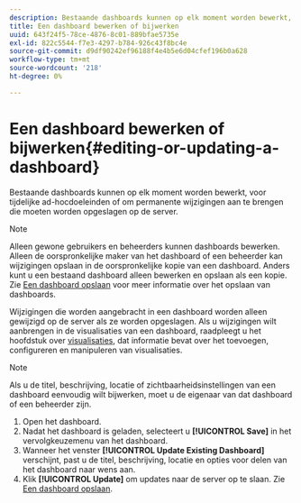```yaml
---
description: Bestaande dashboards kunnen op elk moment worden bewerkt, voor tijdelijke ad-hocdoeleinden of om permanente wijzigingen aan te brengen die moeten worden opgeslagen op de server.
title: Een dashboard bewerken of bijwerken
uuid: 643f24f5-78ce-4876-8c01-889bfae5735e
exl-id: 822c5544-f7e3-4297-b784-926c43f8bc4e
source-git-commit: d9df90242ef96188f4e4b5e6d04cfef196b0a628
workflow-type: tm+mt
source-wordcount: '218'
ht-degree: 0%

---
```


# Een dashboard bewerken of bijwerken{#editing-or-updating-a-dashboard}

Bestaande dashboards kunnen op elk moment worden bewerkt, voor tijdelijke ad-hocdoeleinden of om permanente wijzigingen aan te brengen die moeten worden opgeslagen op de server.

>[!NOTE]
>
>Alleen gewone gebruikers en beheerders kunnen dashboards bewerken. Alleen de oorspronkelijke maker van het dashboard of een beheerder kan wijzigingen opslaan in de oorspronkelijke kopie van een dashboard. Anders kunt u een bestaand dashboard alleen bewerken en opslaan als een kopie. Zie [Een dashboard opslaan](../../../home/c-adobe-data-workbench-dashboard/c-dashboards/t-saving-a-dashboard.md#task-4132cf487bc640149c91afd0b7b0701e) voor meer informatie over het opslaan van dashboards.

Wijzigingen die worden aangebracht in een dashboard worden alleen gewijzigd op de server als ze worden opgeslagen. Als u wijzigingen wilt aanbrengen in de visualisaties van een dashboard, raadpleegt u het hoofdstuk over [visualisaties](../../../home/c-adobe-data-workbench-dashboard/c-visualizations/c-visualizations.md#concept-426ed20f270f4be48ecc3574f3078d8e), dat informatie bevat over het toevoegen, configureren en manipuleren van visualisaties.

>[!NOTE]
>
>Als u de titel, beschrijving, locatie of zichtbaarheidsinstellingen van een dashboard eenvoudig wilt bijwerken, moet u de eigenaar van dat dashboard of een beheerder zijn.

1. Open het dashboard.
1. Nadat het dashboard is geladen, selecteert u **[!UICONTROL Save]** in het vervolgkeuzemenu van het dashboard.
1. Wanneer het venster **[!UICONTROL Update Existing Dashboard]** verschijnt, past u de titel, beschrijving, locatie en opties voor delen van het dashboard naar wens aan.
1. Klik **[!UICONTROL Update]** om updates naar de server op te slaan. Zie [Een dashboard opslaan](../../../home/c-adobe-data-workbench-dashboard/c-dashboards/t-saving-a-dashboard.md#task-4132cf487bc640149c91afd0b7b0701e).

